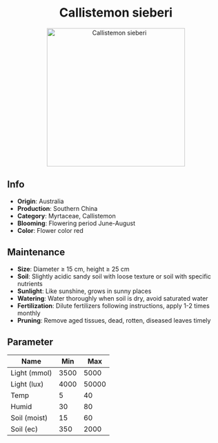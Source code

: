 <h1 align='center'>Callistemon sieberi</h1>
<p align="center">
    <img 
        align='center'
        width='320'
        src="../images/callistemon sieberi.png" 
        alt='Callistemon sieberi' />
</p>

## Info

 - **Origin**: Australia
 - **Production**: Southern China
 - **Category**: Myrtaceae, Callistemon
 - **Blooming**: Flowering period June-August
 - **Color**: Flower color red

## Maintenance

 - **Size**: Diameter ≥ 15 cm, height ≥ 25 cm
 - **Soil**: Slightly acidic sandy soil with loose texture or soil with specific nutrients
 - **Sunlight**: Like sunshine, grows in sunny places
 - **Watering**: Water thoroughly when soil is dry, avoid saturated water
 - **Fertilization**: Dilute fertilizers following instructions, apply 1-2 times monthly
 - **Pruning**: Remove aged tissues, dead, rotten, diseased leaves timely

## Parameter

| Name         | Min  | Max   |
|--------------|------|-------|
| Light (mmol) | 3500 | 5000  |
| Light (lux)  | 4000 | 50000 |
| Temp         | 5    | 40    |
| Humid        | 30   | 80    |
| Soil (moist) | 15   | 60    |
| Soil (ec)    | 350  | 2000  |